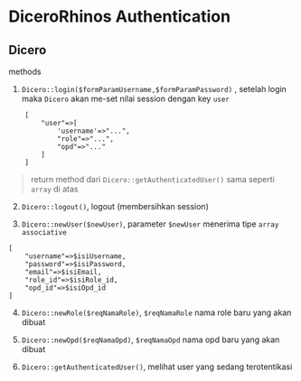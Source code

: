 # DiceroRhinos Authentication

## Dicero

methods

1. `Dicero::login($formParamUsername,$formParamPassword)`
, setelah login maka `Dicero` akan me-set nilai session dengan key `user`

```
    [
        "user"=>[
            'username'=>"...",
            "role"=>"...",
            "opd"=>"..."
        ]
    ]
```

> return method dari `Dicero::getAuthenticatedUser()` sama seperti `array` di atas

2. `Dicero::logout()`, logout (membersihkan session)

3. `Dicero::newUser($newUser)`, parameter
`$newUser` menerima tipe `array associative`

```
[
    "username"=>$isiUsername,
    "password"=>$isiPassword,
    "email"=>$isiEmail,
    "role_id"=>$isiRole_id,
    "opd_id"=>$isiOpd_id
]
```

4. `Dicero::newRole($reqNamaRole)`, `$reqNamaRole` nama role baru yang akan dibuat

5. `Dicero::newOpd($reqNamaOpd)`,
`$reqNamaOpd` nama opd baru yang akan dibuat

6. `Dicero::getAuthenticatedUser()`, melihat user yang sedang terotentikasi